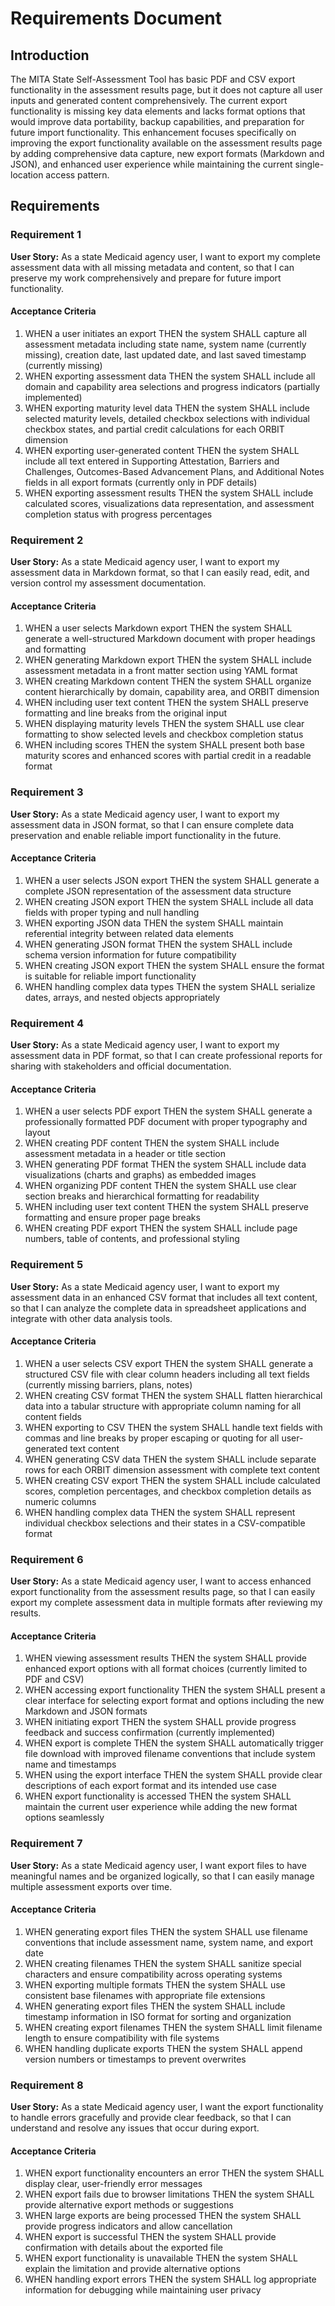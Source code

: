 # Requirements Document

## Introduction

The MITA State Self-Assessment Tool has basic PDF and CSV export functionality in the assessment results page, but it does not capture all user inputs and generated content comprehensively. The current export functionality is missing key data elements and lacks format options that would improve data portability, backup capabilities, and preparation for future import functionality. This enhancement focuses specifically on improving the export functionality available on the assessment results page by adding comprehensive data capture, new export formats (Markdown and JSON), and enhanced user experience while maintaining the current single-location access pattern.

## Requirements

### Requirement 1

**User Story:** As a state Medicaid agency user, I want to export my complete assessment data with all missing metadata and content, so that I can preserve my work comprehensively and prepare for future import functionality.

#### Acceptance Criteria

1. WHEN a user initiates an export THEN the system SHALL capture all assessment metadata including state name, system name (currently missing), creation date, last updated date, and last saved timestamp (currently missing)
2. WHEN exporting assessment data THEN the system SHALL include all domain and capability area selections and progress indicators (partially implemented)
3. WHEN exporting maturity level data THEN the system SHALL include selected maturity levels, detailed checkbox selections with individual checkbox states, and partial credit calculations for each ORBIT dimension
4. WHEN exporting user-generated content THEN the system SHALL include all text entered in Supporting Attestation, Barriers and Challenges, Outcomes-Based Advancement Plans, and Additional Notes fields in all export formats (currently only in PDF details)
5. WHEN exporting assessment results THEN the system SHALL include calculated scores, visualizations data representation, and assessment completion status with progress percentages

### Requirement 2

**User Story:** As a state Medicaid agency user, I want to export my assessment data in Markdown format, so that I can easily read, edit, and version control my assessment documentation.

#### Acceptance Criteria

1. WHEN a user selects Markdown export THEN the system SHALL generate a well-structured Markdown document with proper headings and formatting
2. WHEN generating Markdown export THEN the system SHALL include assessment metadata in a front matter section using YAML format
3. WHEN creating Markdown content THEN the system SHALL organize content hierarchically by domain, capability area, and ORBIT dimension
4. WHEN including user text content THEN the system SHALL preserve formatting and line breaks from the original input
5. WHEN displaying maturity levels THEN the system SHALL use clear formatting to show selected levels and checkbox completion status
6. WHEN including scores THEN the system SHALL present both base maturity scores and enhanced scores with partial credit in a readable format

### Requirement 3

**User Story:** As a state Medicaid agency user, I want to export my assessment data in JSON format, so that I can ensure complete data preservation and enable reliable import functionality in the future.

#### Acceptance Criteria

1. WHEN a user selects JSON export THEN the system SHALL generate a complete JSON representation of the assessment data structure
2. WHEN creating JSON export THEN the system SHALL include all data fields with proper typing and null handling
3. WHEN exporting JSON data THEN the system SHALL maintain referential integrity between related data elements
4. WHEN generating JSON format THEN the system SHALL include schema version information for future compatibility
5. WHEN creating JSON export THEN the system SHALL ensure the format is suitable for reliable import functionality
6. WHEN handling complex data types THEN the system SHALL serialize dates, arrays, and nested objects appropriately

### Requirement 4

**User Story:** As a state Medicaid agency user, I want to export my assessment data in PDF format, so that I can create professional reports for sharing with stakeholders and official documentation.

#### Acceptance Criteria

1. WHEN a user selects PDF export THEN the system SHALL generate a professionally formatted PDF document with proper typography and layout
2. WHEN creating PDF content THEN the system SHALL include assessment metadata in a header or title section
3. WHEN generating PDF format THEN the system SHALL include data visualizations (charts and graphs) as embedded images
4. WHEN organizing PDF content THEN the system SHALL use clear section breaks and hierarchical formatting for readability
5. WHEN including user text content THEN the system SHALL preserve formatting and ensure proper page breaks
6. WHEN creating PDF export THEN the system SHALL include page numbers, table of contents, and professional styling

### Requirement 5

**User Story:** As a state Medicaid agency user, I want to export my assessment data in an enhanced CSV format that includes all text content, so that I can analyze the complete data in spreadsheet applications and integrate with other data analysis tools.

#### Acceptance Criteria

1. WHEN a user selects CSV export THEN the system SHALL generate a structured CSV file with clear column headers including all text fields (currently missing barriers, plans, notes)
2. WHEN creating CSV format THEN the system SHALL flatten hierarchical data into a tabular structure with appropriate column naming for all content fields
3. WHEN exporting to CSV THEN the system SHALL handle text fields with commas and line breaks by proper escaping or quoting for all user-generated text content
4. WHEN generating CSV data THEN the system SHALL include separate rows for each ORBIT dimension assessment with complete text content
5. WHEN creating CSV export THEN the system SHALL include calculated scores, completion percentages, and checkbox completion details as numeric columns
6. WHEN handling complex data THEN the system SHALL represent individual checkbox selections and their states in a CSV-compatible format

### Requirement 6

**User Story:** As a state Medicaid agency user, I want to access enhanced export functionality from the assessment results page, so that I can easily export my complete assessment data in multiple formats after reviewing my results.

#### Acceptance Criteria

1. WHEN viewing assessment results THEN the system SHALL provide enhanced export options with all format choices (currently limited to PDF and CSV)
2. WHEN accessing export functionality THEN the system SHALL present a clear interface for selecting export format and options including the new Markdown and JSON formats
3. WHEN initiating export THEN the system SHALL provide progress feedback and success confirmation (currently implemented)
4. WHEN export is complete THEN the system SHALL automatically trigger file download with improved filename conventions that include system name and timestamps
5. WHEN using the export interface THEN the system SHALL provide clear descriptions of each export format and its intended use case
6. WHEN export functionality is accessed THEN the system SHALL maintain the current user experience while adding the new format options seamlessly

### Requirement 7

**User Story:** As a state Medicaid agency user, I want export files to have meaningful names and be organized logically, so that I can easily manage multiple assessment exports over time.

#### Acceptance Criteria

1. WHEN generating export files THEN the system SHALL use filename conventions that include assessment name, system name, and export date
2. WHEN creating filenames THEN the system SHALL sanitize special characters and ensure compatibility across operating systems
3. WHEN exporting multiple formats THEN the system SHALL use consistent base filenames with appropriate file extensions
4. WHEN generating export files THEN the system SHALL include timestamp information in ISO format for sorting and organization
5. WHEN creating export filenames THEN the system SHALL limit filename length to ensure compatibility with file systems
6. WHEN handling duplicate exports THEN the system SHALL append version numbers or timestamps to prevent overwrites

### Requirement 8

**User Story:** As a state Medicaid agency user, I want the export functionality to handle errors gracefully and provide clear feedback, so that I can understand and resolve any issues that occur during export.

#### Acceptance Criteria

1. WHEN export functionality encounters an error THEN the system SHALL display clear, user-friendly error messages
2. WHEN export fails due to browser limitations THEN the system SHALL provide alternative export methods or suggestions
3. WHEN large exports are being processed THEN the system SHALL provide progress indicators and allow cancellation
4. WHEN export is successful THEN the system SHALL provide confirmation with details about the exported file
5. WHEN export functionality is unavailable THEN the system SHALL explain the limitation and provide alternative options
6. WHEN handling export errors THEN the system SHALL log appropriate information for debugging while maintaining user privacy